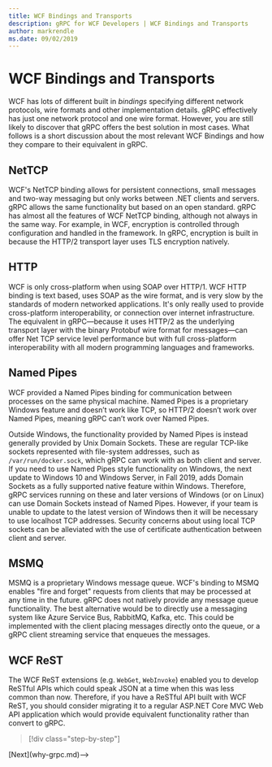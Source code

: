 ```yaml
---
title: WCF Bindings and Transports
description: gRPC for WCF Developers | WCF Bindings and Transports
author: markrendle
ms.date: 09/02/2019
---
```


# WCF Bindings and Transports

WCF has lots of different built in *bindings* specifying different network protocols, wire formats and other implementation details. gRPC effectively has just one network protocol and one wire format. However, you are still likely to discover that gRPC offers the best solution in most cases. What follows is a short discussion about the most relevant WCF Bindings and how they compare to their equivalent in gRPC.

## NetTCP

WCF's NetTCP binding allows for persistent connections, small messages and two-way messaging but only works between .NET clients and servers. gRPC allows the same functionality but based on an open standard. gRPC has almost all the features of WCF NetTCP binding, although not always in the same way. For example, in WCF, encryption is controlled through configuration and handled in the framework. In gRPC, encryption is built in because the HTTP/2 transport layer uses TLS encryption natively.

## HTTP

WCF is only cross-platform when using SOAP over HTTP/1. WCF HTTP binding is text based, uses SOAP as the wire format, and is very slow by the standards of modern networked applications. It's only really used to provide cross-platform interoperability, or connection over internet infrastructure. The equivalent in gRPC&mdash;because it uses HTTP/2 as the underlying transport layer with the binary Protobuf wire format for messages&mdash;can offer Net TCP service level performance but with full cross-platform interoperability with all modern programming languages and frameworks.

## Named Pipes

WCF provided a Named Pipes binding for communication between processes on the same physical machine. Named Pipes is a proprietary Windows feature and doesn’t work like TCP, so HTTP/2 doesn’t work over Named Pipes, meaning gRPC can’t work over Named Pipes.

Outside Windows, the functionality provided by Named Pipes is instead generally provided by Unix Domain Sockets. These are regular TCP-like sockets represented with file-system addresses, such as `/var/run/docker.sock`, which gRPC can work with as both client and server. If you need to use Named Pipes style functionality on Windows, the next update to Windows 10 and Windows Server, in Fall 2019, adds Domain Sockets as a fully supported native feature within Windows. Therefore, gRPC services running on these and later versions of Windows (or on Linux) can use Domain Sockets instead of Named Pipes. However, if your team is unable to update to the latest version of Windows then it will be necessary to use localhost TCP addresses. Security concerns about using local TCP sockets can be alleviated with the use of certificate authentication between client and server.

## MSMQ

MSMQ is a proprietary Windows message queue. WCF's binding to MSMQ enables "fire and forget" requests from clients that may be processed at any time in the future. gRPC does not natively provide any message queue functionality. The best alternative would be to directly use a messaging system like Azure Service Bus, RabbitMQ, Kafka, etc. This could be implemented with the client placing messages directly onto the queue, or a gRPC client streaming service that enqueues the messages.

## WCF ReST

The WCF ReST extensions (e.g. `WebGet`, `WebInvoke`) enabled you to develop ReSTful APIs which could speak JSON at a time when this was less common than now. Therefore, if you have a ReSTful API built with WCF ReST, you should consider migrating it to a regular ASP.NET Core MVC Web API application which would provide equivalent functionality rather than convert to gRPC.

>[!div class="step-by-step"]
<!-->[Next](why-grpc.md)-->

